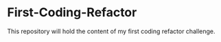 # First-Coding-Refactor
This repository will hold the content of my first coding refactor challenge.
